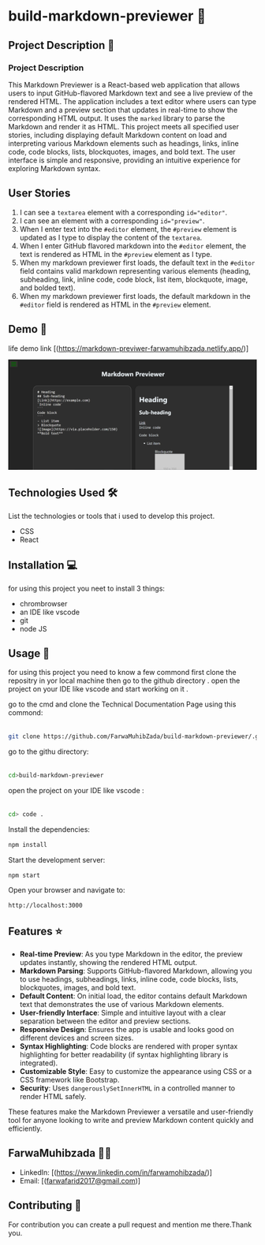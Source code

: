 # build-markdown-previewer 🚀

## Project Description 📝

>
### Project Description

This Markdown Previewer is a React-based web application that allows users to input GitHub-flavored Markdown text and see a live preview of the rendered HTML. The application includes a text editor where users can type Markdown and a preview section that updates in real-time to show the corresponding HTML output. It uses the `marked` library to parse the Markdown and render it as HTML. This project meets all specified user stories, including displaying default Markdown content on load and interpreting various Markdown elements such as headings, links, inline code, code blocks, lists, blockquotes, images, and bold text. The user interface is simple and responsive, providing an intuitive experience for exploring Markdown syntax.
>

## User Stories

1. I can see a `textarea` element with a corresponding `id="editor"`.
2. I can see an element with a corresponding `id="preview"`.
3. When I enter text into the `#editor` element, the `#preview` element is updated as I type to display the content of the `textarea`.
4. When I enter GitHub flavored markdown into the `#editor` element, the text is rendered as HTML in the `#preview` element as I type.
5. When my markdown previewer first loads, the default text in the `#editor` field contains valid markdown representing various elements (heading, subheading, link, inline code, code block, list item, blockquote, image, and bolded text).
6. When my markdown previewer first loads, the default markdown in the `#editor` field is rendered as HTML in the `#preview` element.

## Demo 📸

life demo link [(https://markdown-previwer-farwamuhibzada.netlify.app/)]


![first page](./src/assets/Capture.PNG)


## Technologies Used 🛠️

List the technologies or tools that i used to develop this project. 
- CSS
- React


## Installation 💻

for using this project you neet to install 3 things:

- chrombrowser
- an IDE like vscode
- git
- node JS



## Usage 🎯

for using this project you need to know a few commond first clone the repositry in yor local machine then go to the github directory . open the project on your IDE like vscode and start working on it .


go to the cmd and clone the Technical Documentation Page 
using this commond:
```bash

git clone https://github.com/FarwaMuhibZada/build-markdown-previewer/.git 
```
go to the githu directory:
```bash

cd>build-markdown-previewer

```
open the project on your IDE like vscode :

```bash

cd> code .

```
Install the dependencies:

```bash
npm install
```

Start the development server:

```bash
npm start

```
Open your browser and navigate to:
```bash
http://localhost:3000

```


## Features ⭐
- **Real-time Preview**: As you type Markdown in the editor, the preview updates instantly, showing the rendered HTML output.
- **Markdown Parsing**: Supports GitHub-flavored Markdown, allowing you to use headings, subheadings, links, inline code, code blocks, lists, blockquotes, images, and bold text.
- **Default Content**: On initial load, the editor contains default Markdown text that demonstrates the use of various Markdown elements.
- **User-friendly Interface**: Simple and intuitive layout with a clear separation between the editor and preview sections.
- **Responsive Design**: Ensures the app is usable and looks good on different devices and screen sizes.
- **Syntax Highlighting**: Code blocks are rendered with proper syntax highlighting for better readability (if syntax highlighting library is integrated).
- **Customizable Style**: Easy to customize the appearance using CSS or a CSS framework like Bootstrap.
- **Security**: Uses `dangerouslySetInnerHTML` in a controlled manner to render HTML safely.

These features make the Markdown Previewer a versatile and user-friendly tool for anyone looking to write and preview Markdown content quickly and efficiently.




## FarwaMuhibzada 👩‍💻



- LinkedIn: [(https://www.linkedin.com/in/farwamohibzada/)]
- Email: [(farwafarid2017@gmail.com)]

## Contributing 🤝
For contribution you can create a pull request and mention me there.Thank you.